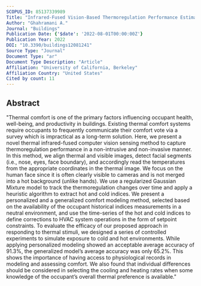 ```yaml
---
SCOPUS_ID: 85137339989
Title: "Infrared-Fused Vision-Based Thermoregulation Performance Estimation for Personal Thermal Comfort-Driven HVAC System Controls"
Author: "Ghahramani A."
Journal: "Buildings"
Publication Date: {'$date': '2022-08-01T00:00:00Z'}
Publication Year: 2022
DOI: "10.3390/buildings12081241"
Source Type: "Journal"
Document Type: "ar"
Document Type Description: "Article"
Affiliation: "University of California, Berkeley"
Affiliation Country: "United States"
Cited by count: 11
---
```


## Abstract
"Thermal comfort is one of the primary factors influencing occupant health, well-being, and productivity in buildings. Existing thermal comfort systems require occupants to frequently communicate their comfort vote via a survey which is impractical as a long-term solution. Here, we present a novel thermal infrared-fused computer vision sensing method to capture thermoregulation performance in a non-intrusive and non-invasive manner. In this method, we align thermal and visible images, detect facial segments (i.e., nose, eyes, face boundary), and accordingly read the temperatures from the appropriate coordinates in the thermal image. We focus on the human face since it is often clearly visible to cameras and is not merged into a hot background (unlike hands). We use a regularized Gaussian Mixture model to track the thermoregulation changes over time and apply a heuristic algorithm to extract hot and cold indices. We present a personalized and a generalized comfort modeling method, selected based on the availability of the occupant historical indices measurements in a neutral environment, and use the time-series of the hot and cold indices to define corrections to HVAC system operations in the form of setpoint constraints. To evaluate the efficacy of our proposed approach in responding to thermal stimuli, we designed a series of controlled experiments to simulate exposure to cold and hot environments. While applying personalized modeling showed an acceptable average accuracy of 91.3%, the generalized model’s average accuracy was only 65.2%. This shows the importance of having access to physiological records in modeling and assessing comfort. We also found that individual differences should be considered in selecting the cooling and heating rates when some knowledge of the occupant’s overall thermal preference is available."
